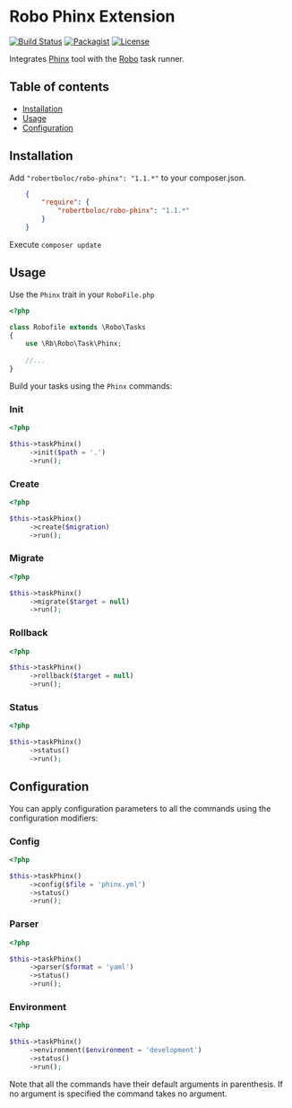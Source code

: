# Robo Phinx Extension
[![Build Status](https://travis-ci.org/robertboloc/robo-phinx.svg?branch=master)](https://travis-ci.org/robertboloc/robo-phinx)
[![Packagist](https://img.shields.io/packagist/v/robertboloc/robo-phinx.svg?style=flat)](https://packagist.org/packages/robertboloc/robo-phinx)
[![License](https://img.shields.io/badge/license-MIT-blue.svg?style=flat)](https://github.com/robertboloc/robo-phinx/blob/master/LICENSE.md)

Integrates [Phinx](http://docs.phinx.org) tool with the [Robo](http://robo.li/) task runner.


## Table of contents
- [Installation](#installation)
- [Usage](#usage)
- [Configuration](#configuration)

## Installation
Add `"robertboloc/robo-phinx": "1.1.*"` to your composer.json.
```json
    {
        "require": {
            "robertboloc/robo-phinx": "1.1.*"
        }
    }
```

Execute `composer update`

## Usage

Use the `Phinx` trait in your `RoboFile.php`
```php
<?php

class Robofile extends \Robo\Tasks
{
    use \Rb\Robo\Task\Phinx;
    
    //...
}
```

Build your tasks using the `Phinx` commands:

### Init
```php
<?php

$this->taskPhinx()
     ->init($path = '.')
     ->run();
```
### Create
```php
<?php

$this->taskPhinx()
     ->create($migration)
     ->run();
```
### Migrate
```php
<?php

$this->taskPhinx()
     ->migrate($target = null)
     ->run();
```
### Rollback
```php
<?php

$this->taskPhinx()
     ->rollback($target = null)
     ->run();
```
### Status
```php
<?php

$this->taskPhinx()
     ->status()
     ->run();
```

## Configuration

You can apply configuration parameters to all the commands using the configuration modifiers:

### Config
```php
<?php

$this->taskPhinx()
     ->config($file = 'phinx.yml')
     ->status()
     ->run();
```

### Parser 
```php
<?php

$this->taskPhinx()
     ->parser($format = 'yaml')
     ->status()
     ->run();
```

### Environment
```php
<?php

$this->taskPhinx()
     ->environment($environment = 'development')
     ->status()
     ->run();
```

Note that all the commands have their default arguments in parenthesis. If no argument is specified the command takes no argument.
